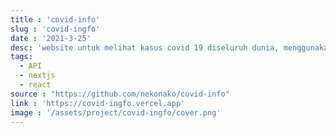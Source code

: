 ```yaml
---
title : 'covid-info'
slug : 'covid-ingfo'
date : '2021-3-25'
desc: 'website untuk melihat kasus covid 19 diseluruh dunia, menggunakan mathdroid covid19 API'
tags:
  - API
  - nextjs
  - react
source : "https://github.com/nekonako/covid-info"
link : 'https://covid-ingfo.vercel.app'
image : '/assets/project/covid-ingfo/cover.png'
---
```

